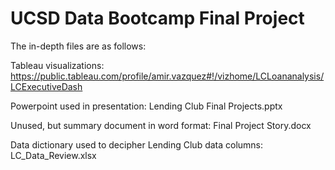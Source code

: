 # UCSD Data Bootcamp Final Project

The in-depth files are as follows:

Tableau visualizations: https://public.tableau.com/profile/amir.vazquez#!/vizhome/LCLoananalysis/LCExecutiveDash

Powerpoint used in presentation: Lending Club Final Projects.pptx

Unused, but summary document in word format: Final Project Story.docx

Data dictionary used to decipher Lending Club data columns: LC_Data_Review.xlsx


